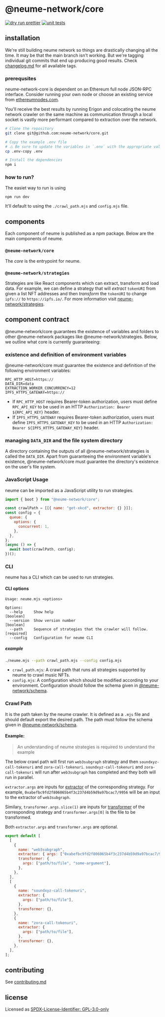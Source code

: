 # @neume-network/core

[![dry run prettier](https://github.com/neume-network/core/actions/workflows/prettier.yml/badge.svg)](https://github.com/neume-network/core/actions/workflows/prettier.yml)
[![unit tests](https://github.com/neume-network/core/actions/workflows/node.js.yml/badge.svg)](https://github.com/neume-network/core/actions/workflows/node.js.yml)

## installation

We're still building neume network so things are drastically changing all the
time. It may be that the main branch isn't working. But we're tagging individual
git commits that end up producing good results. Check
[changelog.md](https://github.com/neume-network/core/blob/main/changelog.md) for
all available tags.

### prerequsites

neume-network-core is dependent on an Ethereum full node JSON-RPC interface.
Consider running your own node or choose an existing service from
[ethereumnodes.com](https://ethereumnodes.com/).

You'll receive the best results by running Erigon and colocating the neume
network crawler on the same machine as communication through a local socket is
vastly more performant compared to extraction over the network.

```bash
# Clone the repository
git clone git@github.com:neume-network/core.git

# Copy the example .env file
# ⚠️ Be sure to update the variables in `.env` with the appropriate values!
cp .env-copy .env

# Install the dependencies
npm i
```

### how to run?

The easiet way to run is using

```
npm run dev
```

It'll default to using the `./crawl_path.mjs` and `config.mjs` file.

## components

Each component of neume is published as a npm package. Below are the main
components of neume.

### `@neume-network/core`

The _core_ is the entrypoint for neume.

### `@neume-network/strategies`

Strategies are like React components which can extract, transform and load data.
For example, we can define a strategy that will _extract_ `tokenURI` from given
a list NFT addresses and then _transform_ the `tokenURI` to change `ipfs://` to
`https://ipfs.io/`. For more information visit
[neume-network/strategies](https://github.com/neume-network/strategies/).

## component contract

@neume-network/core guarantees the existence of variables and folders to other
@neume-network packages like @neume-network/strategies. Below, we outline what
core is currently guaranteeing:

### existence and definition of environment variables

@neume-network/core must guarantee the existence and definition of the following
environment variables:

```
RPC_HTTP_HOST=https://
DATA_DIR=data
EXTRACTION_WORKER_CONCURRENCY=12
IPFS_HTTPS_GATEWAY=https://
```

- If `RPC_HTTP_HOST` requires Bearer-token authorization, users must define
  `RPC_API_KEY` to be used in an HTTP `Authorization: Bearer ${RPC_API_KEY}`
  header.
- If `IPFS_HTTPS_GATEWAY` requires Bearer-token authorization, users must define
  `IPFS_HTTPS_GATEWAY_KEY` to be used in an HTTP
  `Authorization: Bearer ${IPFS_HTTPS_GATEWAY_KEY}` header.

### managing `DATA_DIR` and the file system directory

A directory containing the outputs of all @neume-network/strategies is called
the `DATA_DIR`. Apart from guaranteeing the environment variable's existence,
@neume-network/core must guarantee the directory's existence on the user's file
system.

### JavaScript Usage

neume can be imported as a JavaScript utility to run strategies.

```js
import { boot } from "@neume-network/core";

const crawlPath = [[{ name: "get-xkcd", extractor: {} }]];
const config = {
  queue: {
    options: {
      concurrent: 1,
    },
  },
};
(async () => {
  await boot(crawlPath, config);
})();
```

### CLI

neume has a CLI which can be used to run strategies.

#### CLI options

```
Usage: neume.mjs <options>

Options:
  --help     Show help                                                 [boolean]
  --version  Show version number                                       [boolean]
  --path     Sequence of strategies that the crawler will follow.     [required]
  --config   Configuration for neume CLI
```

##### example

```sh
./neume.mjs --path crawl_path.mjs --config config.mjs
```

- `crawl_path.mjs`: A crawl path that runs all strategies supported by neume to
  crawl music NFTs.
- `config.mjs`: A configuration which should be modified according to your
  environment. Configuration should follow the schema given in
  [@neume-network/schema](https://github.com/neume-network/schema/blob/main/src/schema.mjs).

### Crawl Path

It is the path taken by the neume crawler. It is defined as a `.mjs` file and
should default export the desired path. The path must follow the schema given in
[@neume-network/schema](https://github.com/neume-network/schema/blob/main/src/schema.mjs).

#### Example:

> An understanding of neume strategies is required to understand the example

The below crawl path will first run `web3subgraph` strategy and then
`soundxyz-call-tokenuri` and `zora-call-tokenuri`. `soundxyz-call-tokenuri` and
`zora-call-tokenuri` will run after `web3subgraph` has completed and they both
will run in parallel.

`extractor.args` are inputs for
[extractor](https://github.com/neume-network/strategies/#extractor-strategy-interface-definition)
of the corresponding strategy. For example,
`0xabefbc9fd2f806065b4f3c237d4b59d9a97bcac7/9956` will be an input to the
extractor of `web3subgraph`.

Similary, `transformer.args.slice(1)` are inputs for
[transformer](https://github.com/neume-network/strategies/#transformer-strategy-interface-definition)
of the corresponding strategy and `transformer.args[0]` is the file to be
transformed.

Both `extractor.args` and `transformer.args` are optional.

```js
export default [
  [
    {
      name: "web3subgraph",
      extractor: { args: ["0xabefbc9fd2f806065b4f3c237d4b59d9a97bcac7/9956"] },
      transformer: {
        args: ["path/to/file", "some-argument"],
      },
    },
  ],
  [
    {
      name: "soundxyz-call-tokenuri",
      extractor: {
        args: ["path/to/file"],
      },
      transformer: {},
    },
    {
      name: "zora-call-tokenuri",
      extractor: {
        args: ["path/to/file"],
      },
      transformer: {},
    },
  ],
];
```

## contributing

See [contributing.md](./contributing.md)

## license

Licensed as
[SPDX-License-Identifier: GPL-3.0-only](https://spdx.org/licenses/GPL-3.0-only.html)
